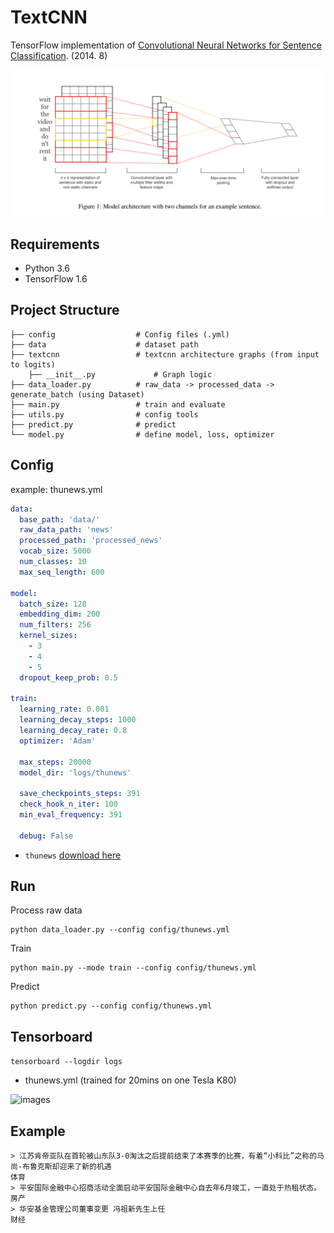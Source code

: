 # TextCNN

TensorFlow implementation of [Convolutional Neural Networks for Sentence Classification](https://arxiv.org/pdf/1408.5882.pdf). (2014. 8)

![images](images/architecture.png)

## Requirements

- Python 3.6
- TensorFlow 1.6


## Project Structure


    ├── config                  # Config files (.yml)
    ├── data                    # dataset path
    ├── textcnn                 # textcnn architecture graphs (from input to logits)
        ├── __init__.py             # Graph logic
    ├── data_loader.py          # raw_data -> processed_data -> generate_batch (using Dataset)
    ├── main.py                 # train and evaluate
    ├── utils.py                # config tools 
    ├── predict.py              # predict
    └── model.py                # define model, loss, optimizer
    

## Config

example: thunews.yml

```yml
data:
  base_path: 'data/'
  raw_data_path: 'news'
  processed_path: 'processed_news'
  vocab_size: 5000
  num_classes: 10
  max_seq_length: 600

model:
  batch_size: 128
  embedding_dim: 200
  num_filters: 256
  kernel_sizes:
    - 3
    - 4
    - 5
  dropout_keep_prob: 0.5

train:
  learning_rate: 0.001
  learning_decay_steps: 1000
  learning_decay_rate: 0.8
  optimizer: 'Adam'

  max_steps: 20000
  model_dir: 'logs/thunews'

  save_checkpoints_steps: 391
  check_hook_n_iter: 100
  min_eval_frequency: 391

  debug: False
```

* `thunews` [download here](http://thuctc.thunlp.org/)

## Run

Process raw data

```
python data_loader.py --config config/thunews.yml
```

Train

```
python main.py --mode train --config config/thunews.yml
```

Predict

```
python predict.py --config config/thunews.yml
```


## Tensorboard

```tensorboard --logdir logs```

- thunews.yml (trained for 20mins on one Tesla K80)

![images](images/loss.png)


## Example

```
> 江苏肯帝亚队在首轮被山东队3-0淘汰之后提前结束了本赛季的比赛，有着“小科比”之称的马尚-布鲁克斯却迎来了新的机遇
体育
> 平安国际金融中心招商活动全面启动平安国际金融中心自去年6月竣工，一直处于热租状态。
房产
> 华安基金管理公司董事变更 冯祖新先生上任
财经
```



